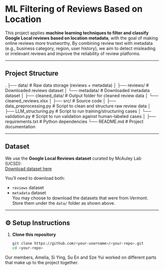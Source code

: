 # ML Filtering of Reviews Based on Location

This project applies **machine learning techniques to filter and classify Google Local reviews based on location metadata**, with the goal of making online reviews more trustworthy. By combining review text with metadata (e.g., business category, region, user history), we aim to detect misleading or irrelevant reviews and improve the reliability of review platforms.

---

## Project Structure

.
├── data/ # Raw data storage (reviews + metadata)
│ ├── reviews/ # Downloaded reviews dataset
│ └── metadata/ # Downloaded metadata dataset
│
├── cleaned_data/ # Output folder for cleaned review data
│ └── cleaned_reviews.xlsx
│
├── src/ # Source code
│ ├── data_preprocessing.py # Script to clean and structure raw review data
│ ├── LLM_structuring.py # Script to run training/structuring cases
│ └── validation.py # Script to run validation against human-labeled cases
│
├── requirements.txt # Python dependencies
└── README.md # Project documentation

---

## Dataset

We use the **Google Local Reviews dataset** curated by McAuley Lab (UCSD):  
[Download dataset here](https://mcauleylab.ucsd.edu/public_datasets/gdrive/googlelocal/)

You’ll need to download both:
- `reviews` dataset  
- `metadata` dataset  
You may choose to download the datasets that were from Vermont.
Store them under the `data/` folder as shown above.

---

## ⚙️ Setup Instructions

1. **Clone this repository**  
   ```bash
   git clone https://github.com/<your-username>/<your-repo>.git
   cd <your-repo>

Our members, Amelia, Si Ying, Su En and Sze Yui worked on different parts that make up to the project together.
